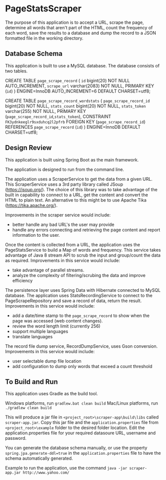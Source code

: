 # PageStatsScraper

The purpose of this application is to accept a URL, scrape the page, determine all words that aren't part of the HTML, count the frequency of each word, save the results to a database and dump the record to a JSON formatted file in the working directory.

## Database Schema
This application is built to use a MySQL database.  The database consists of two tables.

CREATE TABLE `page_scrape_record` (
  `id` bigint(20) NOT NULL AUTO_INCREMENT,
  `scrape_url` varchar(2083) NOT NULL,
  PRIMARY KEY (`id`)
) ENGINE=InnoDB AUTO_INCREMENT=6 DEFAULT CHARSET=utf8;

CREATE TABLE `page_scrape_record_wordstats` (
  `page_scrape_record_id` bigint(20) NOT NULL,
  `stats_count` bigint(20) NOT NULL,
  `stats_token` varchar(255) NOT NULL,
  PRIMARY KEY (`page_scrape_record_id`,`stats_token`),
  CONSTRAINT `FK3ydnkeeglr9sxduhcq2l2pfrb` FOREIGN KEY (`page_scrape_record_id`) REFERENCES `page_scrape_record` (`id`)
) ENGINE=InnoDB DEFAULT CHARSET=utf8;

## Design Review

This application is built using Spring Boot as the main framework.

The application is designed to run from the command line.

The application uses a ScraperService to get the data from a given URL.
This ScraperService uses a 3rd party library called JSoup (https://jsoup.org/).
The choice of this library was to take advantage of the built in capability to connect to a URL, get the content and convert the HTML to plain text.
An alternative to this might be to use Apache Tika (https://tika.apache.org/).

Improvements in the scraper service would include:
* better handle any bad URL's the user may provide
* handle any errors connecting and retrieving the page content and report information to the user.

Once the content is collected from a URL, the application uses the PageStatsService to build a Map of words and frequency.  This service takes advantage of Java 8 stream API to scrub the input and group/count the data as required.
Improvements in this service would include:
* take advantage of parallel streams.
* analyze the complexity of filtering/scrubing the data and improve efficiency

The persistence layer uses Spring Data with Hibernate connected to MySQL database.
The application uses StatsRecordingService to connect to the PageScrapeRepository and save a record of data, return the result.
Improvements in this service would include:
* add a date/time stamp to the `page_scrape_record` to show when the page was accessed (web content changes).
* review the word length limit (currently 256)
* support multiple languages
* translate languages

The record file dump service, RecordDumpService, uses Gson conversion.
Improvements in this service would include:
* user selectable dump file location
* add configuration to dump only words that exceed a count threshold


## To Build and Run

This application uses Gradle as the build tool.

Windows platforms, run `gradlew.bat clean build`
Mac/Linux platforms, run `./gradlew clean build`

This will produce a jar file in `<project_root>\scraper-app\build\libs` called `scraper-app.jar`.
Copy this jar file and the `application.properties` file from `<project_root>\example` folder to the desired folder location.
Edit the application.properties file for your required datasoure URL, username and password.

You can generate the database schema manually, or use the property `spring.jpa.generate-ddl=true` in the `application.properties` file to have the schema automatically generated.

Example to run the application, use the command `java -jar scraper-app.jar http://www.yahoo.com/`

